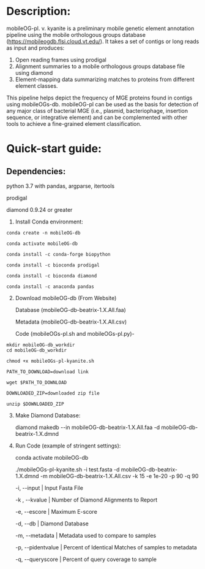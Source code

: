 # Description:

mobileOG-pl. v. kyanite is a preliminary mobile genetic element annotation pipeline using the mobile orthologous groups database (https://mobileogdb.flsi.cloud.vt.edu/). It takes a set of contigs or long reads as input and produces:

1)	Open reading frames using prodigal
2)	Alignment summaries to a mobile orthologous groups database file using diamond
3)	Element-mapping data summarizing matches to proteins from different element classes. 

This pipeline helps depict the frequency of MGE proteins found in contigs using mobileOGs-db. mobileOG-pl can be used as the basis for detection of any major class of bacterial MGE (i.e., plasmid, bacteriophage, insertion sequence, or integrative element) and can be complemented with other tools to achieve a fine-grained element classification. 


# Quick-start guide:
## Dependencies: 

python 3.7 with pandas, argparse, itertools

prodigal 

diamond 0.9.24 or greater

1.	 Install Conda environment:

	conda create -n mobileOG-db

	conda activate mobileOG-db

	conda install -c conda-forge biopython

	conda install -c bioconda prodigal
	
	conda install -c bioconda diamond
	
	conda install -c anaconda pandas

2.	 Download mobileOG-db (From Website)
	
		Database (mobileOG-db-beatrix-1.X.All.faa)
	
		Metadata (mobileOG-db-beatrix-1.X.All.csv)
	
		Code (mobileOGs-pl.sh and mobileOGs-pl.py)-
	
		
	mkdir mobileOG-db_workdir
	cd mobileOG-db_workdir
	
	chmod +x mobileOGs-pl-kyanite.sh
	
	PATH_TO_DOWNLOAD=download link

	wget $PATH_TO_DOWNLOAD 

	DOWNLOADED_ZIP=downloaded zip file

	unzip $DOWNLOADED_ZIP

3. 	Make Diamond Database:

	diamond makedb --in mobileOG-db-beatrix-1.X.All.faa -d mobileOG-db-beatrix-1.X.dmnd

4. 	Run Code (example of stringent settings):

	conda activate mobileOG-db
	
	./mobileOGs-pl-kyanite.sh -i test.fasta -d mobileOG-db-beatrix-1.X.dmnd -m mobileOG-db-beatrix-1.X.All.csv -k 15 -e 1e-20 -p 90 -q 90

	-i, --input | Input Fasta File
	
	-k , --kvalue | Number of Diamond Alignments to Report
	
	-e, --escore | Maximum E-score
	
	-d, --db | Diamond Database
	
	-m, --metadata |  Metadata used to compare to samples
	
	-p, --pidentvalue |  Percent of Identical Matches of samples to metadata
	
	-q, --queryscore |  Percent of query coverage to sample

